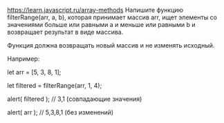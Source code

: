 https://learn.javascript.ru/array-methods
Напишите функцию filterRange(arr, a, b), которая принимает массив arr, ищет элементы со значениями больше или равными a и меньше или равными b и возвращает результат в виде массива.

Функция должна возвращать новый массив и не изменять исходный.

Например:

let arr = [5, 3, 8, 1];

let filtered = filterRange(arr, 1, 4);

alert( filtered ); // 3,1 (совпадающие значения)

alert( arr ); // 5,3,8,1 (без изменений)
